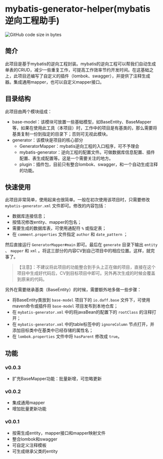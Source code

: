 # mybatis-generator-helper(mybatis逆向工程助手)
![GitHub code size in bytes](https://img.shields.io/github/languages/code-size/daff/mybatis-generator-helper)

## 简介

此项目是基于mybatis的逆向工程封装。mybatis的逆向工程可以帮我们自动生成单表的CRUD，减少一些重复工作，可提高工作效率节约开发时间。在这基础之上，此项目还编写了自定义的插件（lombok、swagger），并提供了注释生成器。集成通用mapper，也可以自定义mapper接口。


## 目录结构

此项目由两个模块组成：
- base-model：该模块可放置一些基础模型，如BaseEntity、BaseMapper等，如果在使用此工具（本项目）时，工作中的项目是有基类的，那么需要将基类复制一份到指定的目录下；否则可无视此模块。
- generator：该模块是项目的核心部分
    - GeneratorMapper：mybatis逆向工程的入口程序，可不予理会
    - mybatis-generator：逆向工程的配置文件。可做数据库信息配置、插件配置、表生成配置等。这是一个需要关注的地方。
    - plugin：插件包，目前只有整合lombok、swagger，和一个自动生成注释的功能。
    
    
##  快速使用

此项目非常简单，使用起来也很简单。一般在初次使用该项目时，只需要修改 `mybatis-generator.xml` 文件即可。修改的内容包括：
- 数据库连接信息；
- 按情况修改entity、mapper的包名；
- 需要生成的数据库表，可使用通配符 `%` 或指定表；
- 在 `comment.properties` 文件指定 `author` 和 `date_pattern` ；

然后直接运行 `GeneratorMapper#main` 即可。最后在 `generate` 目录下输出 `entity` 、 `mapper` 和 `xml` 。将这三部分的内容CV到自己项目中的相应位置。这样，就完事了。
> 【注意】：不建议将此项目的功能整合到手头上正在做的项目，直接在这个项目中生成好代码后，CV到目标项目中即可。另外再次生成的时候会覆盖到原来的代码。

另外在需要继承基类（BaseEntity）的时候，需要额外地多做一些步骤：
- 将BaseEntity类放到 `base-model` 项目下的 `io.daff.base` 文件下，可使用maven命令或插件将 `base-model` 项目发布到本地仓库；
- 在 `mybatis-generator.xml` 中的将javaBean的配置下的 `rootClass` 的注释打开；
- 在 `mybatis-generator.xml` 中的table标签中的 `ignoreColumn` 节点打开，并添加目标类中在基类中已经存储的属性名；
- 在 `lombok.properties` 文件中将 `hasParent` 修改成 `true`。


##  功能

### v0.0.3
- 扩充BaseMapper功能：批量新增，可忽略更新

### v0.0.2
- 集成通用mapper
- 增加批量更新功能

### v0.0.1

- 按需生成entity，mapper接口和mapper映射文件
- 整合lombok和swagger
- 可自定义注释模板
- 可生成继承父类的entity